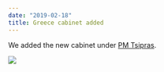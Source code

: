 ```yaml
---
date: "2019-02-18"
title: Greece cabinet added
---
```


We added the new cabinet under [PM Tsipras](http://www.parlgov.org/explore/grc/cabinet/2019-01-13/).

![](/images/parliament-germany.jpg)
